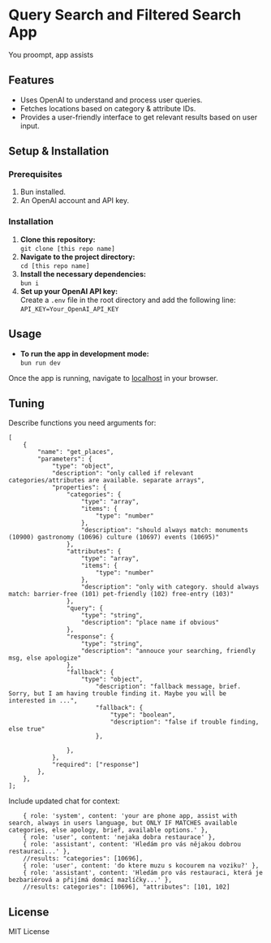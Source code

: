# Query Search and Filtered Search App

You proompt, app assists

## Features

- Uses OpenAI to understand and process user queries.
- Fetches locations based on category & attribute IDs.
- Provides a user-friendly interface to get relevant results based on user input.

## Setup & Installation

### Prerequisites

1. Bun installed.
2. An OpenAI account and API key.

### Installation

1. **Clone this repository:**  
   `git clone [this repo name]`
2. **Navigate to the project directory:**  
   `cd [this repo name]`
3. **Install the necessary dependencies:**  
   `bun i`
4. **Set up your OpenAI API key:**  
   Create a `.env` file in the root directory and add the following line:  
   `API_KEY=Your_OpenAI_API_KEY`

## Usage

- **To run the app in development mode:**  
  `bun run dev`

Once the app is running, navigate to [localhost](http://localhost:8000) in your browser.

## Tuning

Describe functions you need arguments for:

```
[
    {
        "name": "get_places",
        "parameters": {
            "type": "object",
            "description": "only called if relevant categories/attributes are available. separate arrays",   
            "properties": {
                "categories": {
                    "type": "array",
                    "items": {
                        "type": "number"
                    },
                    "description": "should always match: monuments (10900) gastronomy (10696) culture (10697) events (10695)"
                },
                "attributes": {
                    "type": "array",
                    "items": {
                        "type": "number"
                    },
                    "description": "only with category. should always match: barrier-free (101) pet-friendly (102) free-entry (103)"
                },
                "query": {
                    "type": "string",
                    "description": "place name if obvious"
                },
                "response": {
                    "type": "string",
                    "description": "annouce your searching, friendly msg, else apologize"
                },
                "fallback": {
                    "type": "object",
                        "description": "fallback message, brief. Sorry, but I am having trouble finding it. Maybe you will be interested in ...",
                        "fallback": {
                            "type": "boolean",
                            "description": "false if trouble finding, else true"
                        },
      
                },
            },
            "required": ["response"]
        },
    },
];
```
Include updated chat for context:

```
    { role: 'system', content: 'your are phone app, assist with search, always in users language, but ONLY IF MATCHES available categories, else apology, brief, available options.' },
    { role: 'user', content: 'nejaka dobra restaurace' },
    { role: 'assistant', content: 'Hledám pro vás nějakou dobrou restauraci...' },
    //results: "categories": [10696],
    { role: 'user', content: 'do ktere muzu s kocourem na voziku?' },
    { role: 'assistant', content: 'Hledám pro vás restauraci, která je bezbariérová a přijímá domácí mazlíčky...' },
    //results: categories": [10696], "attributes": [101, 102]
```

## License

MIT License
